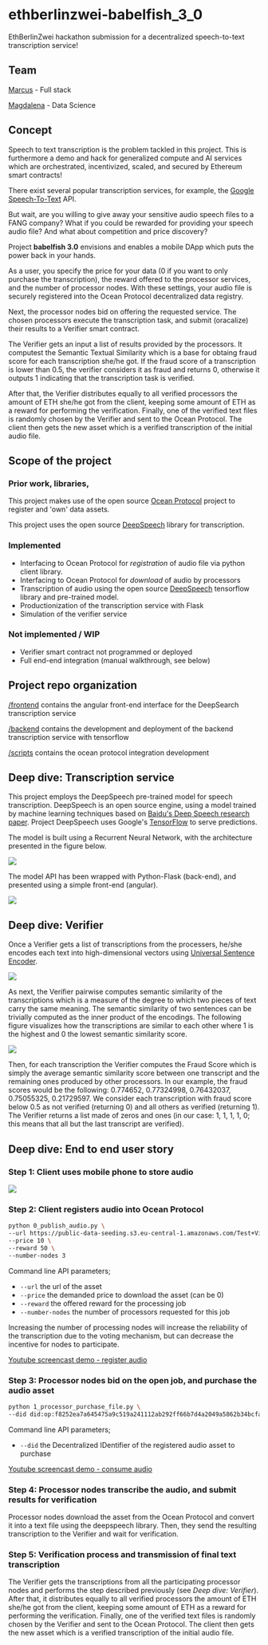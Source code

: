 # ethberlinzwei-babelfish_3_0
EthBerlinZwei hackathon submission for a decentralized speech-to-text transcription service!

## Team 

[Marcus](https://github.com/MarcusJones) - Full stack

[Magdalena](https://github.com/mtagda) - Data Science


## Concept

Speech to text transcription is the problem tackled in this project. This is furthermore a demo and hack for generalized compute and AI services which are orchestrated, incentivized, scaled, and secured by Ethereum smart contracts! 

There exist several popular transcription services, for example, the [Google Speech-To-Text](https://cloud.google.com/speech-to-text/) API. 

But wait, are you willing to give away your sensitive audio speech files to a FANG company? What if you could be rewarded for providing your speech audio file? And what about competition and price discovery? 

Project **babelfish 3.0** envisions and enables a mobile DApp which puts the power back in your hands. 

As a user, you specify the price for your data (0 if you want to only purchase the transcription), the reward offered to the processor services, and the number of processor nodes. With these settings, your audio file is securely registered into the Ocean Protocol decentralized data registry. 

Next, the processor nodes bid on offering the requested service. The chosen processors execute the transcription task, and submit (oracalize) their results to a Verifier smart contract. 

The Verifier gets an input a list of results provided by the processors. It computest the Semantic Textual Similarity which is a base for obtaing fraud score for each transcription she/he got. If the fraud score of a transcription is lower than 0.5, the verifier considers it as fraud and returns 0, otherwise it outputs 1 indicating that the transcription task is verified. 

After that, the Verifier distributes equally to all verified processors the amount of ETH she/he got from the client, keeping some amount of ETH as a reward for performing the verification. Finally, one of the verified text files is randomly chosen by the Verifier and sent to the Ocean Protocol. The client then gets the new asset which is a verified transcription of the initial audio file.

## Scope of the project

### Prior work, libraries, 
This project makes use of the open source [Ocean Protocol](https://oceanprotocol.com/) project to register and 'own' data assets. 

This project uses the open source [DeepSpeech](https://github.com/mozilla/DeepSpeech) library for transcription. 

### Implemented

 * Interfacing to Ocean Protocol for *registration* of audio file via python client library. 
 * Interfacing to Ocean Protocol for *download* of audio by processors
 * Transcription of audio using the open source [DeepSpeech](https://github.com/mozilla/DeepSpeech) tensorflow library and pre-trained model.
 * Productionization of the transcription service with Flask
 * Simulation of the verifier service
 
### Not implemented / WIP

 * Verifier smart contract not programmed or deployed
 * Full end-end integration (manual walkthrough, see below)

## Project repo organization

[/frontend](/frontend) contains the angular front-end interface for the DeepSearch transcription service

[/backend](/backend) contains the development and deployment of the backend transcription service with tensorflow

[/scripts](/scripts) contains the ocean protocol integration development
 
## Deep dive: Transcription service

This project employs the DeepSpeech pre-trained model for speech transcription. DeepSpeech is an open source engine, using a model trained by machine learning techniques based on [Baidu's Deep Speech research paper](https://arxiv.org/abs/1412.5567). Project DeepSpeech uses Google's [TensorFlow](https://www.tensorflow.org/) to serve predictions. 

The model is built using a Recurrent Neural Network, with the architecture presented in the figure below. 

![](images/deepspeechrnn.png)

The model API has been wrapped with Python-Flask (back-end), and presented using a simple front-end (angular). 

![](images/frontend.png)
 
## Deep dive: Verifier

Once a Verifier gets a list of transcriptions from the processers, he/she encodes each text into high-dimensional vectors using [Universal Sentence Encoder](https://static.googleusercontent.com/media/research.google.com/en//pubs/archive/46808.pdf). 

![](images/emb.png)

As next, the Verifier pairwise computes semantic similarity of the transcriptions which is a measure of the degree to which two pieces of text carry the same meaning. The semantic similarity of two sentences can be trivially computed as the inner product of the encodings. The following figure visualizes how the transcriptions are similar to each other where 1 is the highest and 0 the lowest semantic similarity score. 

![](images/similarity_stt.png)

Then, for each transcription the Verifier computes the Fraud Score which is simply the average semantic similarity score between one transcript and the remaining ones produced by other processors. In our example, the fraud scores would be the following: 0.774652, 0.77324998, 0.76432037, 0.75055325, 0.21729597. We consider each transcription with fraud score below 0.5 as not verified (returning 0) and all others as verified (returning 1). The Verifier returns a list made of zeros and ones (in our case: 1, 1, 1, 1, 0; this means that all but the last transcript are verified). 

## Deep dive: End to end user story

### Step 1: Client uses mobile phone to store audio

![](images/speaking.png)

### Step 2: Client registers audio into Ocean Protocol

```bash
python 0_publish_audio.py \
--url https://public-data-seeding.s3.eu-central-1.amazonaws.com/Test+Video+/testcoffeeshort.wav \
--price 10 \
--reward 50 \
--number-nodes 3

```

Command line API parameters;
- `--url` the url of the asset
- `--price` the demanded price to download the asset (can be 0)
- `--reward` the offered reward for the processing job
- `--number-nodes` the number of processors requested for this job

Increasing the number of processing nodes will increase the reliability of the transcription due to the voting mechanism, but can decrease the incentive for nodes to participate. 

[Youtube screencast demo - register audio](https://www.youtube.com/watch?v=cwy1cI4TBOo&feature=youtu.be)

### Step 3: Processor nodes bid on the open job, and purchase the audio asset

```bash
python 1_processor_purchase_file.py \
--did did:op:f8252ea7a645475a9c519a241112ab292ff66b7d4a2049a5862b34bcfa507c30
```

Command line API parameters;
- `--did` the Decentralized IDentifier of the registered audio asset to purchase

[Youtube screencast demo - consume audio](https://www.youtube.com/watch?v=-7aANaSw7Xs&feature=youtu.be)

### Step 4: Processor nodes transcribe the audio, and submit results for verification

Processor nodes download the asset from the Ocean Protocol and convert it into a text file using the deepspeech library. Then, they send the resulting transcription to the Verifier and wait for verification.

### Step 5: Verification process and transmission of final text transcription

The Verifier gets the transcriptions from all the participating processor nodes and performs the step described previously (see *Deep dive: Verifier*). After that, it distributes equally to all verified processors the amount of ETH she/he got from the client, keeping some amount of ETH as a reward for performing the verification. Finally, one of the verified text files  is randomly chosen by the Verifier and sent to the Ocean Protocol. The client then gets the new asset which is a verified transcription of the initial audio file. 
